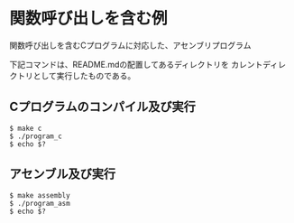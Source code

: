 # 関数呼び出しを含む例

関数呼び出しを含むCプログラムに対応した、アセンブリプログラム

下記コマンドは、README.mdの配置してあるディレクトリを
カレントディレクトリとして実行したものである。

## Cプログラムのコンパイル及び実行

```console
$ make c
$ ./program_c
$ echo $?
```

## アセンブル及び実行

```console
$ make assembly
$ ./program_asm
$ echo $?
```
